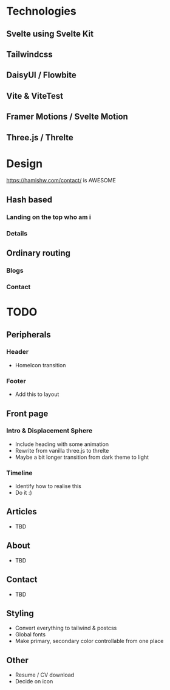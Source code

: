 # Technologies 

## Svelte using Svelte Kit

## Tailwindcss

## DaisyUI / Flowbite

## Vite & ViteTest

## Framer Motions / Svelte Motion

## Three.js / Threlte



# Design
https://hamishw.com/contact/ is AWESOME
## Hash based
### Landing on the top who am i 
### Details 

## Ordinary routing 
### Blogs
### Contact


# TODO

## Peripherals
### Header 
- HomeIcon transition
### Footer
- Add this to layout

## Front page

### Intro & Displacement Sphere
- Include heading with some animation
- Rewrite from vanilla three.js to threlte
- Maybe a bit longer transition from dark theme to light
### Timeline
- Identify how to realise this
- Do it :) 

## Articles
- TBD

## About
- TBD

## Contact
- TBD

## Styling
- Convert everything to tailwind & postcss
- Global fonts
- Make primary, secondary color controllable from one place


## Other
- Resume / CV download
- Decide on icon
